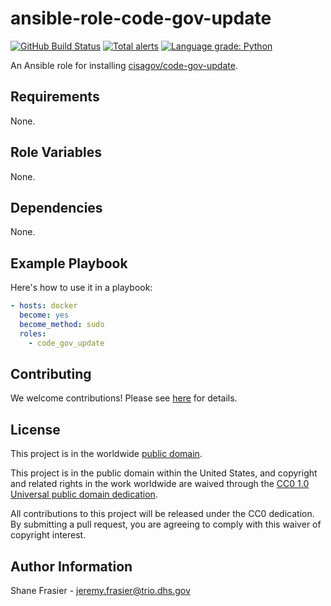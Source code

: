 # ansible-role-code-gov-update #

[![GitHub Build Status](https://github.com/cisagov/skeleton-ansible-role/workflows/build/badge.svg)](https://github.com/cisagov/skeleton-ansible-role/actions)
[![Total alerts](https://img.shields.io/lgtm/alerts/g/cisagov/ansible-role-code-gov-update.svg?logo=lgtm&logoWidth=18)](https://lgtm.com/projects/g/cisagov/ansible-role-code-gov-update/alerts/)
[![Language grade: Python](https://img.shields.io/lgtm/grade/python/g/cisagov/ansible-role-code-gov-update.svg?logo=lgtm&logoWidth=18)](https://lgtm.com/projects/g/cisagov/ansible-role-code-gov-update/context:python)

An Ansible role for installing
[cisagov/code-gov-update](https://github.com/cisagov/code-gov-update).

## Requirements ##

None.

## Role Variables ##

None.

## Dependencies ##

None.

## Example Playbook ##

Here's how to use it in a playbook:

```yaml
- hosts: docker
  become: yes
  become_method: sudo
  roles:
    - code_gov_update
```

## Contributing ##

We welcome contributions!  Please see [here](CONTRIBUTING.md) for
details.

## License ##

This project is in the worldwide [public domain](LICENSE).

This project is in the public domain within the United States, and
copyright and related rights in the work worldwide are waived through
the [CC0 1.0 Universal public domain
dedication](https://creativecommons.org/publicdomain/zero/1.0/).

All contributions to this project will be released under the CC0
dedication. By submitting a pull request, you are agreeing to comply
with this waiver of copyright interest.

## Author Information ##

Shane Frasier - <jeremy.frasier@trio.dhs.gov>
